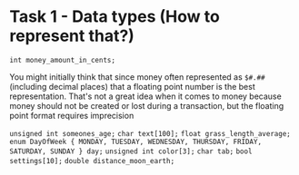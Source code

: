 # Task 1 - Data types (How to represent that?)

`int money_amount_in_cents;`

You might initially think that since money often represented as `$#.##` (including decimal places) that a floating point number is the best representation. That's not a great idea when it comes to money because money should not be created or lost during a transaction, but the floating point format requires imprecision 

`unsigned int someones_age;`
`char text[100];`
`float grass_length_average;`
`enum DayOfWeek { MONDAY, TUESDAY, WEDNESDAY, THURSDAY, FRIDAY, SATURDAY, SUNDAY } day;`
`unsigned int color[3];`
`char tab;`
`bool settings[10];`
`double distance_moon_earth;`